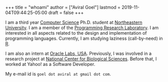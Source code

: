 +++
title = "whoami"
author = ["Aviral Goel"]
lastmod = 2019-11-04T09:44:25-05:00
draft = false
+++

I am a third year [Computer Science](https://www.khoury.northeastern.edu/) Ph.D. student at [Northeastern University](http://www.northeastern.edu/). I am a member of the [Programming Research Laboratory](http://prl.ccs.neu.edu/). I am interested in all aspects related to the design and implementation of programming languages.
Currently, I am studying laziness (call-by-need) in [R](https://www.r-project.org/).

I am also an intern at [Oracle Labs, USA](https://labs.oracle.com/pls/apex/f?p=LABS:location:0::::P23%5FLOCATION%5FID:26). Previously, I was involved in a research project at [National Center for Biological Sciences](https://www.ncbs.res.in/). Before that, I worked at Yahoo! as a Software Developer.

My e-mail id is `goel dot aviral at gmail dot com`.
